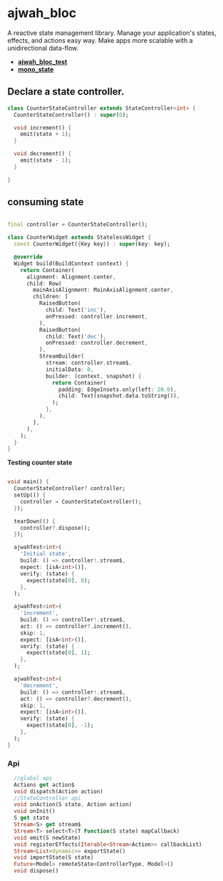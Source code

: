 # ajwah_bloc

A reactive state management library. Manage your application's states, effects, and actions easy way.
Make apps more scalable with a unidirectional data-flow.

- **[ajwah_bloc_test](https://pub.dev/packages/ajwah_bloc_test)**
- **[mono_state](https://pub.dev/packages/mono_state)**

## Declare a state controller.

```dart
class CounterStateController extends StateController<int> {
  CounterStateController() : super(0);

  void increment() {
    emit(state + 1);
  }

  void decrement() {
    emit(state - 1);
  }

}

```

## consuming state

```dart

final controller = CounterStateController();

class CounterWidget extends StatelessWidget {
  const CounterWidget({Key key}) : super(key: key);

  @override
  Widget build(BuildContext context) {
    return Container(
      alignment: Alignment.center,
      child: Row(
        mainAxisAlignment: MainAxisAlignment.center,
        children: [
          RaisedButton(
            child: Text('inc'),
            onPressed: controller.increment,
          ),
          RaisedButton(
            child: Text('dec'),
            onPressed: controller.decrement,
          ),
          StreamBuilder(
            stream: controller.stream$,
            initialData: 0,
            builder: (context, snapshot) {
              return Container(
                padding: EdgeInsets.only(left: 20.0),
                child: Text(snapshot.data.toString()),
              );
            },
          ),
        ],
      ),
    );
  }
}

```

**Testing counter state**

```dart

void main() {
  CounterStateController? controller;
  setUp(() {
    controller = CounterStateController();
  });

  tearDown(() {
    controller?.dispose();
  });

  ajwahTest<int>(
    'Initial state',
    build: () => controller!.stream$,
    expect: [isA<int>()],
    verify: (state) {
      expect(state[0], 0);
    },
  );

  ajwahTest<int>(
    'increment',
    build: () => controller!.stream$,
    act: () => controller?.increment(),
    skip: 1,
    expect: [isA<int>()],
    verify: (state) {
      expect(state[0], 1);
    },
  );

  ajwahTest<int>(
    'decrement',
    build: () => controller!.stream$,
    act: () => controller?.decrement(),
    skip: 1,
    expect: [isA<int>()],
    verify: (state) {
      expect(state[0], -1);
    },
  );
}

```

### Api

```dart
  //global api
  Actions get action$
  void dispatch(Action action)
  //StateController api
  void onAction(S state, Action action)
  void onInit()
  S get state
  Stream<S> get stream$
  Stream<T> select<T>(T Function(S state) mapCallback)
  void emit(S newState)
  void registerEffects(Iterable<Stream<Action>> callbackList)
  Stream<List<dynamic>> exportState()
  void importState(S state)
  Future<Model> remoteState<ControllerType, Model>()
  void dispose()
```
